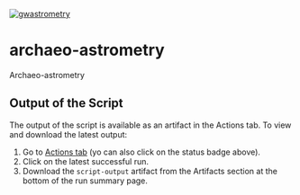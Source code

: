 [![gwastrometry](https://github.com/maxisi/archaeo-astrometry/actions/workflows/gwastrometry.yml/badge.svg)](https://github.com/maxisi/archaeo-astrometry/actions/workflows/gwastrometry.yml)

# archaeo-astrometry
Archaeo-astrometry

## Output of the Script

The output of the script is available as an artifact in the Actions tab. To view and download the latest output:

1. Go to [Actions tab](https://github.com/maxisi/archaeo-astrometry/actions) (yo can also click on the status badge above).
2. Click on the latest successful run.
3. Download the `script-output` artifact from the Artifacts section at the bottom of the run summary page.
